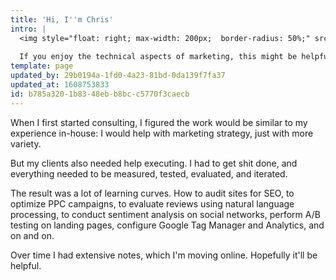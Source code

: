 ```yaml
---
title: 'Hi, I''m Chris'
intro: |
  <img style="float: right; max-width: 200px;  border-radius: 50%;" src="/img/home/chrish.png">I've managed marketing and product management for various companies, mostly for technical B2B products. I also co-founded Adfury, a SaaS platform for optimizing search advertising.  This site is my second brain for digital marketing reference and a collection of various thoughts. 
  
  If you enjoy the technical aspects of marketing, this might be helpful. If you don't, [get in touch](mailto:chris@generalgrowthanalytics.com) and I might be able to do it for you.
template: page
updated_by: 29b0194a-1fd0-4a23-81bd-0da139f7fa37
updated_at: 1608753833
id: b785a320-1b83-48eb-b8bc-c5770f3caecb
---
```

When I first started consulting, I figured the work would be similar to my experience in-house: I would help with marketing strategy, just with more variety. 

But my clients also needed help executing. I had to get shit done, and everything needed to be measured, tested, evaluated, and iterated. 

The result was a lot of learning curves. How to audit sites for SEO, to optimize PPC campaigns, to evaluate reviews using natural language processing, to conduct sentiment analysis on social networks, perform A/B testing on landing pages, configure Google Tag Manager and Analytics, and on and on. 

Over time I had extensive notes, which I'm moving online. Hopefully it'll be helpful.